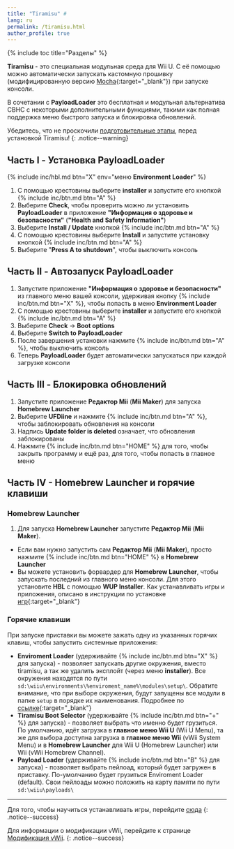 ```yaml
---
title: "Tiramisu" #
lang: ru
permalink: /tiramisu.html
author_profile: true
---
```


{% include toc title="Разделы" %}

**Tiramisu** - это специальная модульная среда для Wii U. С её помощью можно автоматически запускать кастомную прошивку (модифицированную версию [Mocha](https://github.com/wiiu-env/MochaPayload){:target="_blank"}) при запуске консоли. 

В сочетании с **PayloadLoader** это бесплатная и модульная альтернатива CBHC с некоторыми дополнительными функциями, такими как полная поддержка меню быстрого запуска и блокировка обновлений.

Убедитесь, что не проскочили [подготовительные этапы](get-started), перед установкой Tiramisu!
{: .notice--warning}

## Часть I - Установка PayloadLoader

{% include inc/hbl.md btn="X" env="меню **Environment Loader**" %}
1. С помощью крестовины выберите **installer** и запустите его кнопкой {% include inc/btn.md btn="A" %}
1. Выберите **Check**, чтобы проверить можно ли установить **PayloadLoader** в приложение **"Информация о здоровье и безопасности"** (**"Health and Safety Information"**)
1. Выберите **Install / Update** кнопкой {% include inc/btn.md btn="A" %}
1. С помощью крестовины выберите **Install** и запустите установку кнопкой {% include inc/btn.md btn="A" %} 
1. Выберите "**Press A to shutdown**", чтобы выключить консоль

## Часть II - Автозапуск PayloadLoader

1. Запустите приложение **"Информация о здоровье и безопасности"** из главного меню вашей консоли, удерживая кнопку {% include inc/btn.md btn="X" %}, чтобы попасть в меню **Environment Loader**
1. С помощью крестовины выберите **installer** и запустите его кнопкой {% include inc/btn.md btn="A" %}
1. Выберите **Check** -> **Boot options**
1. Выберите **Switch to PayloadLoader**
1. После завершения установки нажмите {% include inc/btn.md btn="A" %}, чтобы выключить консоль
1. Теперь **PayloadLoader** будет автоматически запускаться при каждой загрузке консоли

## Часть III - Блокировка обновлений 

1. Запустите приложение **Редактор Mii** (**Mii Maker**) для запуска **Homebrew Launcher**
1. Выберите **UFDiine** и нажмите {% include inc/btn.md btn="A" %}, чтобы заблокировать обновления на консоли 
1. Надпись **Update folder is deleted** означает, что обновления заблокированы
1. Нажмите {% include inc/btn.md btn="HOME" %} для того, чтобы закрыть программу и ещё раз, для того, чтобы попасть в главное меню

## Часть IV - Homebrew Launcher и горячие клавиши 

### Homebrew Launcher

1. Для запуска **Homebrew Launcher** запустите **Редактор Mii** (**Mii Maker**). 
  * Если вам нужно запустить сам **Редактор Mii** (**Mii Maker**), просто нажмите {% include inc/btn.md btn="HOME" %} в **Homebrew Launcher**
  * Вы можете установить форвардер для **Homebrew Launcher**, чтобы запускать последний из главного меню консоли. Для этого установите **HBL** с помощью **WUP Installer**. Как устанавливать игры и приложения, описано в инструкции по установке [игр](games){:target="_blank"}

### Горячие клавиши

При запуске приставки вы можете зажать одну из указанных горячих клавиш, чтобы запустить системные приложения:

* **Enviroment Loader** (удерживайте {% include inc/btn.md btn="X" %} для запуска) - позволяет запускать другие окружения, вместо tiramisu, а так же удалить эксплойт (через меню **installer**). Все окружения находятся по пути `sd:\wiiu\environments\%enviroment_name%\modules\setup\`. Обратите внимание, что при выборе окружения, будут запущены все модули в папке `setup` в порядке их наименования. Подробнее по [ссылке](https://gbatemp.net/threads/release-environment-loader.605382/){:target="_blank"}
* **Tiramisu Boot Selector** (удерживайте {% include inc/btn.md btn="+" %} для запуска) - позволяет выбрать что именно будет грузиться. По умолчанию, идёт загрузка в **главное меню Wii U** (Wii U Menu), та же для выбора доступна загрузка в **главное меню Wii** (vWii System Menu) и в **Homebrew Launcher** для Wii U (Homebrew Launcher) или Wii (vWii Homebrew Channel).  
* **Payload Loader** (удерживайте {% include inc/btn.md btn="B" %} для запуска) - позволяет выбрать пейлоад, который будет загружен в приставку. По-умолчанию будет грузиться Enviroment Loader (default). Свои пейлоады можно положить на карту памяти по пути `sd:\wiiu\payloads\`


___

Для того, чтобы научиться устанавливать игры, перейдите [сюда](games)
{: .notice--success}

Для информации о модификации vWii, перейдите к странице [Модификация vWii](vwii-modding).
{: .notice--success}